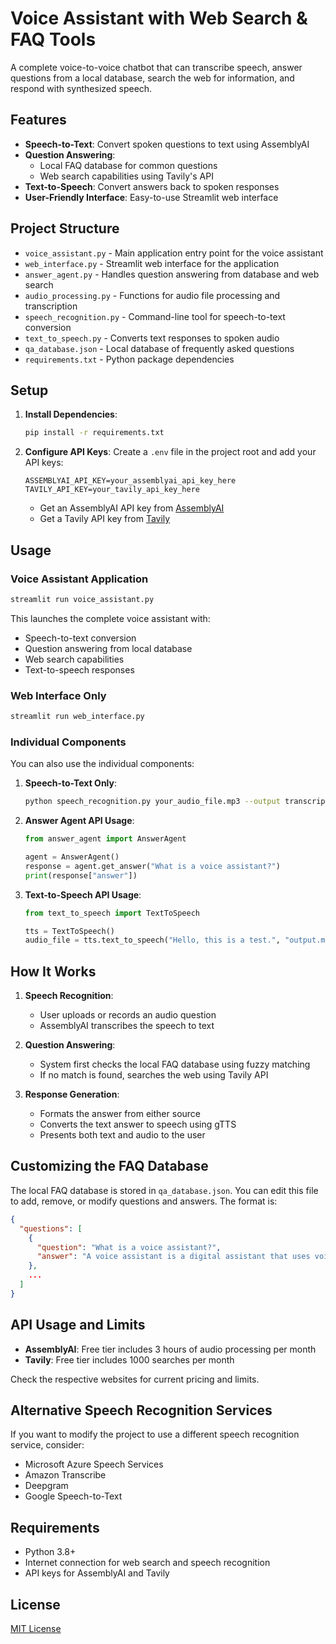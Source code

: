 # Voice Assistant with Web Search & FAQ Tools

A complete voice-to-voice chatbot that can transcribe speech, answer questions from a local database, search the web for information, and respond with synthesized speech.

## Features

- **Speech-to-Text**: Convert spoken questions to text using AssemblyAI
- **Question Answering**: 
  - Local FAQ database for common questions
  - Web search capabilities using Tavily's API
- **Text-to-Speech**: Convert answers back to spoken responses
- **User-Friendly Interface**: Easy-to-use Streamlit web interface

## Project Structure

- `voice_assistant.py` - Main application entry point for the voice assistant
- `web_interface.py` - Streamlit web interface for the application
- `answer_agent.py` - Handles question answering from database and web search
- `audio_processing.py` - Functions for audio file processing and transcription
- `speech_recognition.py` - Command-line tool for speech-to-text conversion
- `text_to_speech.py` - Converts text responses to spoken audio
- `qa_database.json` - Local database of frequently asked questions
- `requirements.txt` - Python package dependencies

## Setup

1. **Install Dependencies**:
   ```bash
   pip install -r requirements.txt
   ```

2. **Configure API Keys**:
   Create a `.env` file in the project root and add your API keys:
   ```
   ASSEMBLYAI_API_KEY=your_assemblyai_api_key_here
   TAVILY_API_KEY=your_tavily_api_key_here
   ```
   - Get an AssemblyAI API key from [AssemblyAI](https://www.assemblyai.com/) 
   - Get a Tavily API key from [Tavily](https://tavily.com/)

## Usage

### Voice Assistant Application

```bash
streamlit run voice_assistant.py
```

This launches the complete voice assistant with:
- Speech-to-text conversion
- Question answering from local database
- Web search capabilities
- Text-to-speech responses

### Web Interface Only

```bash
streamlit run web_interface.py
```

### Individual Components

You can also use the individual components:

1. **Speech-to-Text Only**:
   ```bash
   python speech_recognition.py your_audio_file.mp3 --output transcription.txt
   ```

2. **Answer Agent API Usage**:
   ```python
   from answer_agent import AnswerAgent
   
   agent = AnswerAgent()
   response = agent.get_answer("What is a voice assistant?")
   print(response["answer"])
   ```

3. **Text-to-Speech API Usage**:
   ```python
   from text_to_speech import TextToSpeech
   
   tts = TextToSpeech()
   audio_file = tts.text_to_speech("Hello, this is a test.", "output.mp3")
   ```

## How It Works

1. **Speech Recognition**:
   - User uploads or records an audio question
   - AssemblyAI transcribes the speech to text

2. **Question Answering**:
   - System first checks the local FAQ database using fuzzy matching
   - If no match is found, searches the web using Tavily API

3. **Response Generation**:
   - Formats the answer from either source
   - Converts the text answer to speech using gTTS
   - Presents both text and audio to the user

## Customizing the FAQ Database

The local FAQ database is stored in `qa_database.json`. You can edit this file to add, remove, or modify questions and answers. The format is:

```json
{
  "questions": [
    {
      "question": "What is a voice assistant?",
      "answer": "A voice assistant is a digital assistant that uses voice recognition..."
    },
    ...
  ]
}
```

## API Usage and Limits

- **AssemblyAI**: Free tier includes 3 hours of audio processing per month
- **Tavily**: Free tier includes 1000 searches per month

Check the respective websites for current pricing and limits.

## Alternative Speech Recognition Services

If you want to modify the project to use a different speech recognition service, consider:

- Microsoft Azure Speech Services
- Amazon Transcribe
- Deepgram
- Google Speech-to-Text

## Requirements

- Python 3.8+
- Internet connection for web search and speech recognition
- API keys for AssemblyAI and Tavily

## License

[MIT License](https://opensource.org/licenses/MIT)
